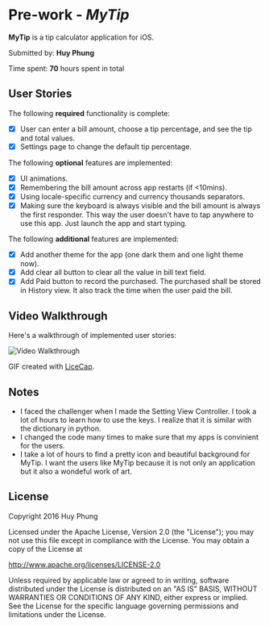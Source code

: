 # Pre-work - *MyTip*

**MyTip** is a tip calculator application for iOS.

Submitted by: **Huy Phung**

Time spent: **70** hours spent in total

## User Stories

The following **required** functionality is complete:

* [x] User can enter a bill amount, choose a tip percentage, and see the tip and total values.
* [x] Settings page to change the default tip percentage.

The following **optional** features are implemented:
* [x] UI animations.
* [x] Remembering the bill amount across app restarts (if <10mins).
* [x] Using locale-specific currency and currency thousands separators.
* [x] Making sure the keyboard is always visible and the bill amount is always the first responder. This way the user doesn't have to tap anywhere to use this app. Just launch the app and start typing.

The following **additional** features are implemented:

- [x] Add another theme for the app (one dark them and one light theme now).
- [x] Add clear all button to clear all the value in bill text field.
- [x] Add Paid button to record the purchased. The purchased shall be stored in History view. It also track the
     time when the user paid the bill.

## Video Walkthrough 

Here's a walkthrough of implemented user stories:

![Video Walkthrough](http://i.imgur.com/0uZ9BgC.gif)

GIF created with [LiceCap](http://www.cockos.com/licecap/).

## Notes

- I faced the challenger when I made the Setting View Controller. I took a lot of hours to learn how to use the
  keys. I realize that it is similar with the dictionary in python.
- I changed the code many times to make sure that my apps is convinient for the users.
- I take a lot of hours to find a pretty icon and beautiful background for MyTip. I want the users like MyTip
  because it is not only an application but it also a wondeful work of art.

## License

Copyright 2016 Huy Phung

Licensed under the Apache License, Version 2.0 (the "License");
you may not use this file except in compliance with the License.
You may obtain a copy of the License at

http://www.apache.org/licenses/LICENSE-2.0

Unless required by applicable law or agreed to in writing, software
distributed under the License is distributed on an "AS IS" BASIS,
WITHOUT WARRANTIES OR CONDITIONS OF ANY KIND, either express or implied.
See the License for the specific language governing permissions and
limitations under the License.
